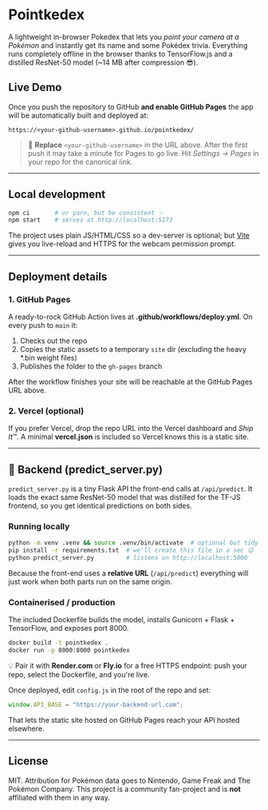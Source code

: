 # Pointkedex

A lightweight in-browser Pokedex that lets you *point your camera at a Pokémon* and instantly get its name and some Pokédex trivia. Everything runs completely offline in the browser thanks to TensorFlow.js and a distilled ResNet-50 model (\~14&nbsp;MB after compression 😎).

## Live Demo

Once you push the repository to GitHub **and enable GitHub Pages** the app will be automatically built and deployed at:

```
https://<your-github-username>.github.io/pointkedex/
```

> 📌 **Replace** `<your-github-username>` in the URL above. After the first push it may take a minute for Pages to go live. Hit *Settings → Pages* in your repo for the canonical link.

---

## Local development

```bash
npm ci       # or yarn, but be consistent ✨
npm start    # serves at http://localhost:5173
```

The project uses plain JS/HTML/CSS so a dev-server is optional; but [Vite](https://vitejs.dev) gives you live-reload and HTTPS for the webcam permission prompt.

---

## Deployment details

### 1. GitHub Pages

A ready-to-rock GitHub Action lives at **.github/workflows/deploy.yml**. On every push to `main` it:

1. Checks out the repo
2. Copies the static assets to a temporary `site` dir (excluding the heavy \*.bin weight files)
3. Publishes the folder to the `gh-pages` branch

After the workflow finishes your site will be reachable at the GitHub Pages URL above.

### 2. Vercel (optional)

If you prefer Vercel, drop the repo URL into the Vercel dashboard and *Ship It*™️. A minimal **vercel.json** is included so Vercel knows this is a static site.

---

## 🐍 Backend (predict_server.py)

`predict_server.py` is a tiny Flask API the front-end calls at `/api/predict`.
It loads the exact same ResNet-50 model that was distilled for the TF-JS frontend, so you get identical predictions on both sides.

### Running locally

```bash
python -m venv .venv && source .venv/bin/activate  # optional but tidy
pip install -r requirements.txt  # we'll create this file in a sec 😉
python predict_server.py         # listens on http://localhost:5000
```

Because the front-end uses a **relative URL** (`/api/predict`) everything will just work when both parts run on the same origin.

### Containerised / production

The included Dockerfile builds the model, installs Gunicorn + Flask + TensorFlow, and exposes port 8000.

```bash
docker build -t pointkedex .
docker run -p 8000:8000 pointkedex
```

💡  Pair it with **Render.com** or **Fly.io** for a free HTTPS endpoint: push your repo, select the Dockerfile, and you're live.

Once deployed, edit `config.js` in the root of the repo and set:

```js
window.API_BASE = "https://your-backend-url.com";
```

That lets the static site hosted on GitHub Pages reach your API hosted elsewhere.

---

## License

MIT. Attribution for Pokémon data goes to Nintendo, Game Freak and The Pokémon Company. This project is a community fan-project and is **not** affiliated with them in any way.